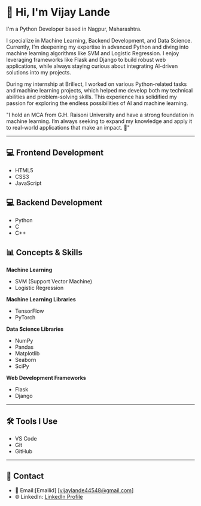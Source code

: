 # 👋 Hi, I'm Vijay Lande
I'm a Python Developer based in Nagpur, Maharashtra.

I specialize in Machine Learning, Backend Development, and Data Science. Currently, I’m deepening my expertise in advanced Python and diving into machine learning algorithms like SVM and Logistic Regression. I enjoy leveraging frameworks like Flask and Django to build robust web applications, while always staying curious about integrating AI-driven solutions into my projects.

During my internship at Brillect, I worked on various Python-related tasks and machine learning projects, which helped me develop both my technical abilities and problem-solving skills. This experience has solidified my passion for exploring the endless possibilities of AI and machine learning.

"I hold an MCA from G.H. Raisoni University and have a strong foundation in machine learning. I’m always seeking to expand my knowledge and apply it to real-world applications that make an impact. 🚀"

---

## 💻 Frontend Development
- HTML5  
- CSS3  
- JavaScript  

## 💻 Backend Development
- Python  
- C  
- C++  

## 📊 Concepts & Skills

**Machine Learning**  
- SVM (Support Vector Machine)  
- Logistic Regression  

**Machine Learning Libraries**  
- TensorFlow  
- PyTorch  

**Data Science Libraries**  
- NumPy  
- Pandas  
- Matplotlib  
- Seaborn  
- SciPy  

**Web Development Frameworks**  
- Flask  
- Django  

---

## 🛠 Tools I Use
- VS Code  
- Git  
- GitHub  

---

## 🔗 Contact
- 📧 Email:[Emailid] [vijaylande44548@gmail.com]  
- 🌐 LinkedIn: [LinkedIn Profile](https://www.linkedin.com/in/vijay-lande014/)
